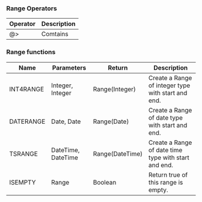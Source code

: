 ### Range Operators

| Operator | Description |
| -------- | ----------- |
| @>       | Comtains    |

### Range functions

| Name      | Parameters         | Return          | Description                                          |
| --------- | ------------------ | --------------- | ---------------------------------------------------- |
| INT4RANGE | Integer, Integer   | Range(Integer)  | Create a Range of integer type with start and end.   |
| DATERANGE | Date, Date         | Range(Date)     | Create a Range of date type with start and end.      |
| TSRANGE   | DateTime, DateTime | Range(DateTime) | Create a Range of date time type with start and end. |
| ISEMPTY   | Range              | Boolean         | Return true of this range is empty.                  |